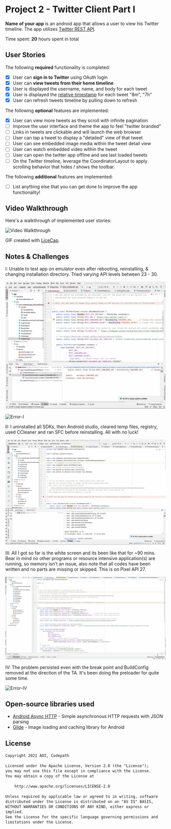 # Project 2 - Twitter Client Part I

**Name of your app** is an android app that allows a user to view his Twitter timeline. The app utilizes [Twitter REST API](https://dev.twitter.com/rest/public).

Time spent: **20** hours spent in total

## User Stories

The following **required** functionality is completed:

- [X] User can **sign in to Twitter** using OAuth login
- [X]	User can **view tweets from their home timeline**
  - [X] User is displayed the username, name, and body for each tweet
  - [X] User is displayed the [relative timestamp](https://gist.github.com/nesquena/f786232f5ef72f6e10a7) for each tweet "8m", "7h"
- [X] User can refresh tweets timeline by pulling down to refresh

The following **optional** features are implemented:

- [X] User can view more tweets as they scroll with infinite pagination
- [ ] Improve the user interface and theme the app to feel "twitter branded"
- [ ] Links in tweets are clickable and will launch the web browser
- [ ] User can tap a tweet to display a "detailed" view of that tweet
- [ ] User can see embedded image media within the tweet detail view
- [ ] User can watch embedded video within the tweet
- [ ] User can open the twitter app offline and see last loaded tweets
- [ ] On the Twitter timeline, leverage the CoordinatorLayout to apply scrolling behavior that hides / shows the toolbar.

The following **additional** features are implemented:

- [ ] List anything else that you can get done to improve the app functionality!

## Video Walkthrough

Here's a walkthrough of implemented user stories:

<img src='http://i.imgur.com/link/to/your/gif/file.gif' title='Video Walkthrough' width='' alt='Video Walkthrough' />

GIF created with [LiceCap](http://www.cockos.com/licecap/).

## Notes & Challenges

I: Unable to test app on emulator even after rebooting, reinstalling, & changing installation directory. Tried varying API levels between 23 - 30.

<img src='TweetError.gif' title='Error-1' width='' alt='Error-I' /> <br/>

<img src='TweetError1.gif' title='Error-1' width='' alt='Error-I' /> 

II:  I uninstalled all SDKs, then Android studio, cleared temp files, registry, used CCleaner and ran SFC before reinstalling. All with no luck!

<img src='TweetError2.gif' title='Error-2' width='' alt='Error-II' /> <br/>

III: All I got so far is the white screen and its been like that for ~90 mins. Bear in mind no other programs or resource intensive application(s) are running, so memory isn't an issue, also note that all codes have been written and no parts are missing or skipped. This is on Pixel API 27.

<img src='TweetError3.gif' title='Error-3' width='' alt='Error-III' /> <br/>

IV: The problem persisted even with the break point and BuildConfig removed at the direction of the TA. It's been doing the preloader for quite some time.

<img src='TweetError4gif' title='Error-4' width='' alt='Error-IV' /> 

## Open-source libraries used

- [Android Async HTTP](https://github.com/codepath/CPAsyncHttpClient) - Simple asynchronous HTTP requests with JSON parsing
- [Glide](https://github.com/bumptech/glide) - Image loading and caching library for Android

## License

    Copyright 2021 AOI, Codepath

    Licensed under the Apache License, Version 2.0 (the "License");
    you may not use this file except in compliance with the License.
    You may obtain a copy of the License at

        http://www.apache.org/licenses/LICENSE-2.0

    Unless required by applicable law or agreed to in writing, software
    distributed under the License is distributed on an "AS IS" BASIS,
    WITHOUT WARRANTIES OR CONDITIONS OF ANY KIND, either express or implied.
    See the License for the specific language governing permissions and
    limitations under the License.
